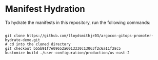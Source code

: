 
# Manifest Hydration

To hydrate the manifests in this repository, run the following commands:

```shell

git clone https://github.com/lloydsmithjr03/argocon-gitops-promoter-hydrate-demo.git
# cd into the cloned directory
git checkout b55b91f7e09652a6013330c13063f2c6a11f28c5
kustomize build ./user-configuration/production/us-east-2
```